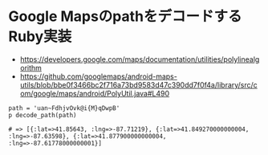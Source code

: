 # Google MapsのpathをデコードするRuby実装

- https://developers.google.com/maps/documentation/utilities/polylinealgorithm
- https://github.com/googlemaps/android-maps-utils/blob/bbe0f3466bc2f716a73bd9583d47c390dd7f0f4a/library/src/com/google/maps/android/PolyUtil.java#L490

```
path = 'uan~FdhjvOvk@i{M}qDwpB'
p decode_path(path)

# => [{:lat=>41.85643, :lng=>-87.71219}, {:lat=>41.849270000000004, :lng=>-87.63598}, {:lat=>41.877900000000004, :lng=>-87.61778000000001}]
```

